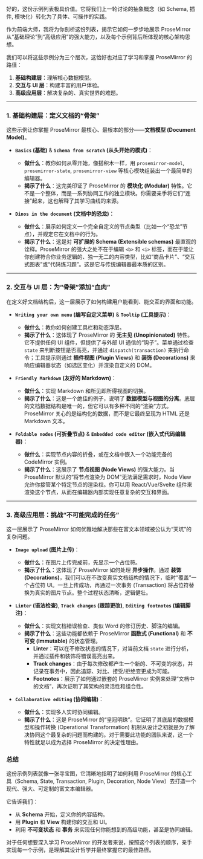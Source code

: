 好的，这份示例列表极具价值。它将我们上一轮讨论的抽象概念（如 Schema, 插件, 模块化）转化为了具体、可操作的实践。

作为前端大师，我将为你剖析这份列表，揭示它如何一步步地展示 ProseMirror 从“基础理论”到“高级应用”的强大能力，以及每个示例背后所体现的核心架构思想。

我们可以将这些示例分为三个层次，这恰好也对应了学习和掌握 ProseMirror 的路径：

1.  **基础构建层**：理解核心数据模型。
2.  **交互与 UI 层**：构建丰富的用户体验。
3.  **高级应用层**：解决复杂的、真实世界的难题。

---

### 1. 基础构建层：定义文档的“骨架”

这些示例让你掌握 ProseMirror 最核心、最根本的部分——**文档模型 (Document Model)**。

- **`Basics` (基础)** & **`Schema from scratch` (从头开始的模式)**：

  - **做什么**：教你如何从零开始，像搭积木一样，用 `prosemirror-model`, `prosemirror-state`, `prosemirror-view` 等核心模块组装出一个最简单的编辑器。
  - **揭示了什么**：这完美印证了 ProseMirror 的 **模块化 (Modular)** 特性。它不是一个整体，而是一系列协同工作的独立模块。你需要亲手将它们“连接”起来，这也解释了其学习曲线的来源。

- **`Dinos in the document` (文档中的恐龙)**：
  - **做什么**：展示如何定义一个完全自定义的节点类型（比如一个“恐龙”节点），并规定它在文档中的行为。
  - **揭示了什么**：这是对 **可扩展的 Schema (Extensible schemas)** 最直观的诠释。ProseMirror 的强大之处不在于编辑 `<b>` 和 `<i>` 标签，而在于能让你创建符合你业务逻辑的、独一无二的内容类型，比如“商品卡片”、“交互式图表”或“代码练习题”。这是它与传统编辑器最本质的区别。

---

### 2. 交互与 UI 层：为“骨架”添加“血肉”

在定义好文档结构后，这一层展示了如何构建用户能看到、能交互的界面和功能。

- **`Writing your own menu` (编写自定义菜单)** & **`Tooltip` (工具提示)**：

  - **做什么**：教你如何创建工具栏和动态浮层。
  - **揭示了什么**：这体现了 ProseMirror 的 **无主见 (Unopinionated)** 特性。它不提供任何 UI 组件，但提供了与外部 UI 通信的“钩子”。菜单通过检查 `state` 来判断按钮是否高亮，并通过 `dispatch(transaction)` 来执行命令；工具提示则通过 **插件视图 (Plugin Views)** 和 **装饰 (Decorations)** 来响应编辑器状态（如选区变化）并渲染自定义的 DOM。

- **`Friendly Markdown` (友好的 Markdown)**：

  - **做什么**：实现 Markdown 和所见即所得视图的切换。
  - **揭示了什么**：这是一个绝佳的例子，说明了 **数据模型与视图的分离**。底层的文档数据结构是唯一的，但它可以有多种不同的“渲染”方式。ProseMirror 关心的是结构化的数据，而不是它最终呈现为 HTML 还是 Markdown 文本。

- **`Foldable nodes` (可折叠节点)** & **`Embedded code editor` (嵌入式代码编辑器)**：
  - **做什么**：实现节点内容的折叠，或在文档中嵌入一个功能完备的 CodeMirror 实例。
  - **揭示了什么**：这展示了 **节点视图 (Node Views)** 的强大能力。当 ProseMirror 默认的“将节点渲染为 DOM”无法满足需求时，Node View 允许你接管某个特定节点的渲染权。你可以用 React/Vue/Svelte 组件来渲染这个节点，从而在编辑器内部实现任意复杂的交互和界面。

---

### 3. 高级应用层：挑战“不可能完成的任务”

这一层展示了 ProseMirror 如何优雅地解决那些在富文本领域被公认为“天坑”的复杂问题。

- **`Image upload` (图片上传)**：

  - **做什么**：在图片上传完成前，先显示一个占位符。
  - **揭示了什么**：这体现了 ProseMirror 如何处理 **异步操作**。通过 **装饰 (Decorations)**，我们可以在不改变真实文档结构的情况下，临时“覆盖”一个占位符 UI。一旦上传成功，再通过一次事务 (Transaction) 将占位符替换为真实的图片节点。整个过程状态清晰，逻辑健壮。

- **`Linter` (语法检查)**, **`Track changes` (跟踪更改)**, **`Editing footnotes` (编辑脚注)**：

  - **做什么**：实现文档错误检查、类似 Word 的修订历史、脚注的编辑。
  - **揭示了什么**：这些功能都依赖于 ProseMirror **函数式 (Functional)** 和 **不可变 (Immutable)** 的状态管理。
    - **Linter**：可以在不修改状态的情况下，对当前文档 `state` 进行分析，并通过插件和装饰将错误高亮出来。
    - **Track changes**：由于每次修改都产生一个新的、不可变的状态，并记录在事务中，因此追踪、对比、接受/拒绝变更成为可能。
    - **Footnotes**：展示了如何通过嵌套的 ProseMirror 实例来处理“文档中的文档”，再次证明了其架构的灵活性和组合性。

- **`Collaborative editing` (协同编辑)**：
  - **做什么**：实现多人实时协同编辑。
  - **揭示了什么**：这是 ProseMirror 的“皇冠明珠”。它证明了其底层的数据模型和操作转换 (Operational Transformation) 机制从设计之初就是为了解决协同这个最复杂的问题而构建的。对于需要此功能的团队来说，这一个特性就足以成为选择 ProseMirror 的决定性理由。

### 总结

这份示例列表就像一张寻宝图，它清晰地指明了如何利用 ProseMirror 的核心工具（Schema, State, Transaction, Plugin, Decoration, Node View）去打造一个现代、强大、可定制的富文本编辑器。

它告诉我们：

- 从 **Schema** 开始，定义你的内容结构。
- 用 **Plugin** 和 **View** 构建你的交互和 UI。
- 利用 **不可变状态** 和 **事务** 来实现任何你能想到的高级功能，甚至是协同编辑。

对于任何想要深入学习 ProseMirror 的开发者来说，按照这个列表的顺序，亲手实现每一个示例，是理解其设计哲学并最终掌握它的最佳路径。
